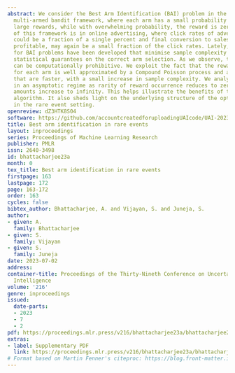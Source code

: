 ```yaml
---
abstract: We consider the Best Arm Identification (BAI) problem in the stochastic
  multi-armed bandit framework, where each arm has a small probability of realizing
  large rewards, while with overwhelming probability, the reward is zero. A key application
  of this framework is in online advertising, where click rates of advertisements
  could be a fraction of a single percent and final conversion to sales, while highly
  profitable, may again be a small fraction of the click rates. Lately, algorithms
  for BAI problems have been developed that minimise sample complexity while providing
  statistical guarantees on the correct arm selection. As we observe, these algorithms
  can be computationally prohibitive. We exploit the fact that the reward process
  for each arm is well approximated by a Compound Poisson process and arrive at algorithms
  that are faster, with a small increase in sample complexity. We analyze the problem
  in an asymptotic regime as rarity of reward occurrence reduces to zero, and reward
  amounts increase to infinity. This helps illustrate the benefits of the proposed
  algorithm. It also sheds light on the underlying structure of the optimal BAI algorithms
  in the rare event setting.
openreview: dZ3HTK8S04
software: https://github.com/accountcreatedforuploadingUAIcode/UAI-2023
title: Best arm identification in rare events
layout: inproceedings
series: Proceedings of Machine Learning Research
publisher: PMLR
issn: 2640-3498
id: bhattacharjee23a
month: 0
tex_title: Best arm identification in rare events
firstpage: 163
lastpage: 172
page: 163-172
order: 163
cycles: false
bibtex_author: Bhattacharjee, A. and Vijayan, S. and Juneja, S.
author:
- given: A.
  family: Bhattacharjee
- given: S.
  family: Vijayan
- given: S.
  family: Juneja
date: 2023-07-02
address:
container-title: Proceedings of the Thirty-Nineth Conference on Uncertainty in Artificial
  Intelligence
volume: '216'
genre: inproceedings
issued:
  date-parts:
  - 2023
  - 7
  - 2
pdf: https://proceedings.mlr.press/v216/bhattacharjee23a/bhattacharjee23a.pdf
extras:
- label: Supplementary PDF
  link: https://proceedings.mlr.press/v216/bhattacharjee23a/bhattacharjee23a-supp.pdf
# Format based on Martin Fenner's citeproc: https://blog.front-matter.io/posts/citeproc-yaml-for-bibliographies/
---
```

